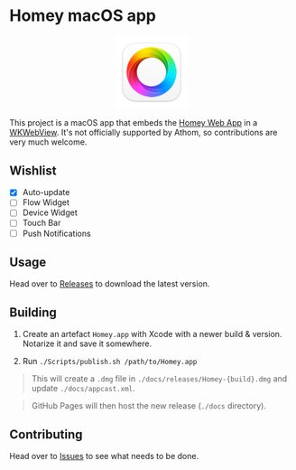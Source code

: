 # Homey macOS app

<p align=center>
<img src="/Assets/Icon/Icon%40256px.png?raw=true" width="128">
</p>

This project is a macOS app that embeds the [Homey Web App](https://my.homey.app) in a [WKWebView](https://developer.apple.com/documentation/webkit/wkwebview). It's not officially supported by Athom, so contributions are very much welcome.

## Wishlist

- [x] Auto-update
- [ ] Flow Widget
- [ ] Device Widget
- [ ] Touch Bar
- [ ] Push Notifications

## Usage

Head over to [Releases](https://github.com/athombv/homey-mac-app/releases) to download the latest version.

## Building
1. Create an artefact `Homey.app` with Xcode with a newer build & version. Notarize it and save it somewhere.

2. Run `./Scripts/publish.sh /path/to/Homey.app`

> This will create a `.dmg` file in `./docs/releases/Homey-{build}.dmg` and update `./docs/appcast.xml`.

> GitHub Pages will then host the new release (`./docs` directory).

## Contributing

Head over to [Issues](https://github.com/athombv/homey-mac-app/issues) to see what needs to be done.
